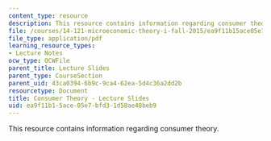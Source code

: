```yaml
---
content_type: resource
description: This resource contains information regarding consumer theory.
file: /courses/14-121-microeconomic-theory-i-fall-2015/ea9f11b15ace05e7bfd31d58ae48beb9_MIT14_121F15_2S.pdf
file_type: application/pdf
learning_resource_types:
- Lecture Notes
ocw_type: OCWFile
parent_title: Lecture Slides
parent_type: CourseSection
parent_uid: 43ca0394-6b9c-9ca4-62ea-5d4c36a2dd2b
resourcetype: Document
title: Consumer Theory - Lecture Slides
uid: ea9f11b1-5ace-05e7-bfd3-1d58ae48beb9
---
```

This resource contains information regarding consumer theory.

